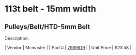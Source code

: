 # 113t belt - 15mm width
## Pulleys/Belt/HTD-5mm Belt
Description: 	 

| Vendor | Mcmaster | 
| Part # | [7939K19](http://www.mcmaster.com/) | 
| Unit Price | $23.58 | 
